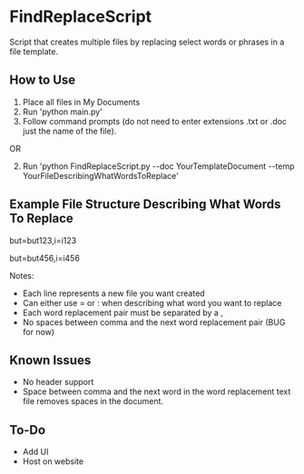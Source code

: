 # FindReplaceScript

Script that creates multiple files by replacing select words or phrases in a file template.

## How to Use

1) Place all files in My Documents
2) Run 'python main.py'
3) Follow command prompts (do not need to enter extensions .txt or .doc just the name of the file).

OR

2) Run 'python FindReplaceScript.py --doc YourTemplateDocument --temp YourFileDescribingWhatWordsToReplace'

## Example File Structure Describing What Words To Replace

but=but123,i=i123

but=but456,i=i456

Notes:
  - Each line represents a new file you want created
  - Can either use = or : when describing what word you want to replace
  - Each word replacement pair must be separated by a ,
  - No spaces between comma and the next word replacement pair (BUG for now)
  
 ## Known Issues
 
 - No header support
 - Space between comma and the next word in the word replacement text file removes spaces in the document.
 
 ## To-Do
 
 - Add UI
 - Host on website
